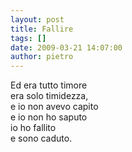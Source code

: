 ```yaml
---
layout: post
title: Fallire
tags: []
date: 2009-03-21 14:07:00
author: pietro
---
```

Ed era tutto timore<br/>era solo timidezza,<br/>e io non avevo capito<br/>e io non ho saputo<br/>io ho fallito<br/>e sono caduto.
